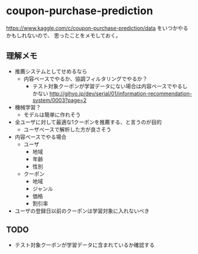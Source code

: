 # coupon-purchase-prediction
https://www.kaggle.com/c/coupon-purchase-prediction/data
をいつかやるかもしれないので、
思ったことをメモしておく。

## 理解メモ
 * 推薦システムとしてせめるなら
    * 内容ベースでやるか、協調フィルタリングでやるか？
       * テスト対象クーポンが学習データにない場合は内容ベースでやるしかない
           http://gihyo.jp/dev/serial/01/information-recommendation-system/0003?page=2
 * 機械学習？
    * モデルは簡単に作れそう   
 * 全ユーザに対して最適な1クーポンを推薦する、と言うのが目的
    * ユーザベースで解析した方が良さそう
 * 内容ベースでやる場合
    * ユーザ
      * 地域
      * 年齢
      * 性別
    * クーポン
      * 地域  
      * ジャンル
      * 価格
      * 割引率
 * ユーザの登録日以前のクーポンは学習対象に入れないべき
 
## TODO
 * テスト対象クーポンが学習データに含まれているか確認する
